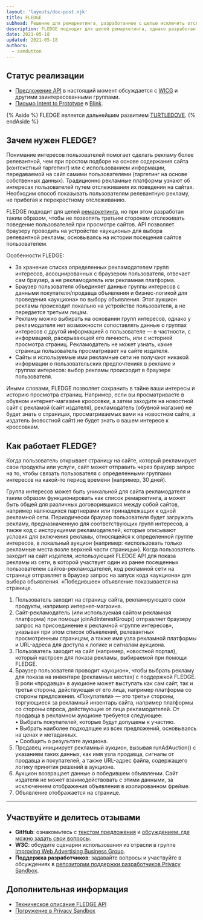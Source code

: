 ```yaml
---
layout: 'layouts/doc-post.njk'
title: FLEDGE
subhead: Решение для ремаркетинга, разработанное с целью исключить отслеживание третьими сторонами поведения пользователей при перемещении между сайтами.
description: FLEDGE подходит для целей ремаркетинга, однако разработан с целью исключить отслеживание третьими сторонами поведения пользователей при перемещении между сайтами. API позволяет проводить в браузере локальные «аукционы» для выбора релевантной рекламы, предоставляемой ранее посещенными пользователем сайтами.
date: 2021-05-18
updated: 2021-05-18
authors:
  - samdutton
---
```


<!--lint disable no-smart-quotes-->

## Статус реализации

- [Предложение API](https://github.com/WICG/turtledove/blob/master/FLEDGE.md) в настоящий момент обсуждается с [WICG](https://www.w3.org/community/wicg/) и другими заинтересованными группами.
- [Письмо Intent to Prototype](https://groups.google.com/a/chromium.org/g/blink-dev/c/w9hm8eQCmNI) в [Blink](https://www.chromium.org/blink).

{% Aside %} FLEDGE является дальнейшим развитием [TURTLEDOVE](https://github.com/WICG/turtledove). {% endAside %}

## Зачем нужен FLEDGE?

Понимание интересов пользователей помогает сделать рекламу более релевантной, чем при простом подборе на основе содержания сайта (контекстный таргетинг) или с использованием информации, передаваемой на сайт самими пользователями (таргетинг на основе собственных данных). Традиционно рекламные платформы узнают об интересах пользователей путем отслеживания их поведения на сайтах. Необходим способ показывать пользователям релевантную рекламу, не прибегая к перекрестному отслеживанию.

FLEDGE подходит для целей [ремаркетинга](/privacy-sandbox/glossary/#remarketing), но при этом разработан таким образом, чтобы не позволять третьим сторонам отслеживать поведение пользователей при просмотре сайтов. API позволяет браузеру проводить на устройстве «аукционы» для выбора релевантной рекламы, основываясь на истории посещения сайтов пользователем.

Особенности FLEDGE:

- За хранение списка определенных рекламодателем групп интересов, ассоциированных с браузером пользователя, отвечает сам браузер, а не рекламодатель или рекламная платформа.
- Браузер пользователя объединяет данные группы интересов с данными покупателя/продавца объявления и бизнес-логикой для проведения «аукциона» по выбору объявления. Этот аукцион рекламы происходит локально на устройстве пользователя, а не передается третьим лицам.
- Рекламу можно выбирать на основании групп интересов, однако у рекламодателя нет возможности сопоставлять данные о группах интересов с другой информацией о пользователе — в частности, с информацией, раскрывающей его личность, или с историей просмотра страниц. Рекламодатель не может узнать, какие страницы пользователь просматривает на сайте издателя.
- Сайты и используемые ими рекламные сети не получают никакой информации о пользовательских предпочтениях в рекламе и группах интересов: выбор рекламы происходит в браузере пользователя.

Иными словами, FLEDGE позволяет сохранить в тайне ваши интересы и историю просмотра страниц. Например, если вы просматриваете в обувном интернет-магазине кроссовки, а затем заходите на новостной сайт с рекламой (сайт издателя), рекламодатель (обувной магазин) не будет знать о страницах, просматриваемых вами на новостном сайте, а издатель (новостной сайт) не будет знать о вашем интересе к кроссовкам.

## Как работает FLEDGE?

Когда пользователь открывает страницу на сайте, который рекламирует свои продукты или услуги, сайт может отправить через браузер запрос на то, чтобы связать пользователя с определенными группами интересов на какой-то период времени (например, 30 дней).

Группа интересов может быть уникальной для сайта рекламодателя и таким образом функционировать как список ремаркетинга, а может быть общей для различных договорившихся между собой сайтов, например являющихся партнерами или принадлежащих к одной рекламной сети. Периодически браузер пользователя будет загружать рекламу, предназначенную для соответствующих групп интересов, а также код с инструкциями рекламодателей, которые описывают условия для включения рекламы, относящейся к определенной группе интересов, в локальный аукцион (например: «использовать только рекламные места возле верхней части страницы»). Когда пользователь заходит на сайт издателя, использующий FLEDGE API для показа рекламы из сети, в которой участвует один из ранее посещенных пользователем сайтов-рекламодателей, код рекламной сети на странице отправляет в браузер запрос на запуск кода «аукциона» для выбора объявления. «Победившее» объявление показывается на странице.

1. Пользователь заходит на страницу сайта, рекламирующего свои продукты, например интернет-магазина.
2. Сайт-рекламодатель (или используемая сайтом рекламная платформа) при помощи  joinAdInterestGroup() отправляет браузеру запрос на присоединение к рекламной «группе интересов», указывая при этом список объявлений, релевантных просмотренным страницам, а также имя узла рекламной платформы и URL-адреса для доступа к логике и сигналам аукциона.
3. Пользователь заходит на сайт (например, новостной портал), который настроен для показа рекламы, выбираемой при помощи FLEDGE.
4. Браузер пользователя проводит «аукцион», чтобы выбрать рекламу для показа на инвентаре (рекламных местах) с поддержкой FLEDGE. В роли «продавца» в аукционе может выступать как сам сайт, так и третья сторона, действующая от его лица, например платформа со стороны предложения. «Покупатели» — это третьи стороны, торгующиеся за рекламный инвентарь сайта, например платформы со стороны спроса, действующие от лица рекламодателей. От продавца в рекламном аукционе требуется следующее:<br> • Выбрать покупателей, которые будут допущены к участию.<br> • Выбрать наиболее подходящее из всех предложений, основываясь на ценах и метаданных.<br> • Сообщить о результате аукциона.<br>
5. Продавец инициирует рекламный аукцион, вызывая runAdAuction() с указанием таких данных, как имя узла продавца, сигналы от продавца и покупателей, а также URL-адрес файла, содержащего логику принятия решений в аукционе.
6. Аукцион возвращает данные о победившем объявлении. Сайт издателя не может взаимодействовать с этими данными, за исключением отображения объявления в изолированном фрейме.
7. Объявление отображается на странице.

---

## Участвуйте и делитесь отзывами

- **GitHub**: ознакомьтесь с [текстом предложения](https://github.com/WICG/turtledove/blob/master/FLEDGE.md) и [обсуждением, где можно задать свои вопросы](https://github.com/WICG/turtledove/issues).
- **W3C**: обсудите сценарии использования из отрасли в группе [Improving Web Advertising Business Group](https://www.w3.org/community/web-adv/participants).
- **Поддержка разработчиков**: задавайте вопросы и участвуйте в обсуждениях в [репозитории поддержки разработчиков Privacy Sandbox](https://github.com/GoogleChromeLabs/privacy-sandbox-dev-support).

## Дополнительная информация

- [Техническое описание FLEDGE API](https://github.com/WICG/turtledove/blob/master/FLEDGE.md)
- [Погружение в Privacy Sandbox](https://web.dev/digging-into-the-privacy-sandbox)
